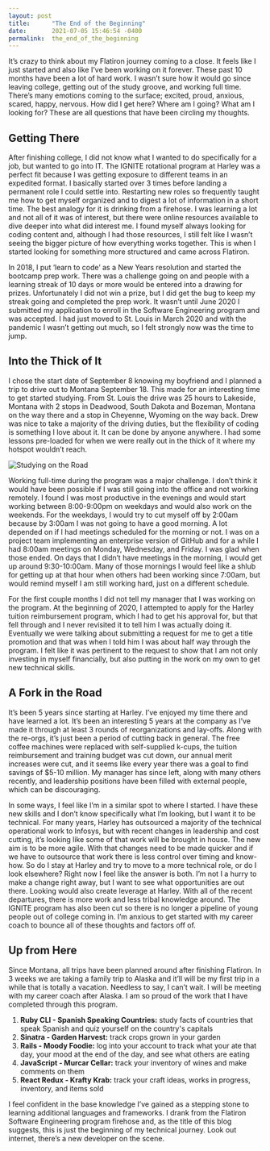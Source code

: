 ```yaml
---
layout: post
title:      "The End of the Beginning"
date:       2021-07-05 15:46:54 -0400
permalink:  the_end_of_the_beginning
---
```



It’s crazy to think about my Flatiron journey coming to a close. It feels like I just started and also like I’ve been working on it forever. These past 10 months have been a lot of hard work. I wasn’t sure how it would go since leaving college, getting out of the study groove, and working full time. There’s many emotions coming to the surface; excited, proud, anxious, scared, happy, nervous. How did I get here? Where am I going? What am I looking for? These are all questions that have been circling my thoughts. 

## Getting There

After finishing college, I did not know what I wanted to do specifically for a job, but wanted to go into IT. The IGNITE rotational program at Harley was a perfect fit because I was getting exposure to different teams in an expedited format. I basically started over 3 times before landing a permanent role I could settle into. Restarting new roles so frequently taught me how to get myself organized and to digest a lot of information in a short time. The best analogy for it is drinking from a firehose. I was learning a lot and not all of it was of interest, but there were online resources available to dive deeper into what did interest me. I found myself always looking for coding content and, although I had those resources, I still felt like I wasn’t seeing the bigger picture of how everything works together. This is when I started looking for something more structured and came across Flatiron. 

In 2018, I put ‘learn to code’ as a New Years resolution and started the bootcamp prep work. There was a challenge going on and people with a learning streak of 10 days or more would be entered into a drawing for prizes. Unfortunately I did not win a prize, but I did get the bug to keep my streak going and completed the prep work. It wasn’t until June 2020 I submitted my application to enroll in the Software Engineering program and was accepted. I had just moved to St. Louis in March 2020 and with the pandemic I wasn’t getting out much, so I felt strongly now was the time to jump.

## Into the Thick of It

I chose the start date of September 8 knowing my boyfriend and I planned a trip to drive out to Montana September 18. This made for an interesting time to get started studying. From St. Louis the drive was 25 hours to Lakeside, Montana with 2 stops in Deadwood, South Dakota and Bozeman, Montana on the way there and a stop in Cheyenne, Wyoming on the way back. Drew was nice to take a majority of the driving duties, but the flexibility of coding is something I love about it. It can be done by anyone anywhere. I had some lessons pre-loaded for when we were really out in the thick of it where my hotspot wouldn’t reach.

![Studying on the Road](https://i.imgur.com/snHXLNBl.jpg)

Working full-time during the program was a major challenge. I don’t think it would have been possible if I was still going into the office and not working remotely. I found I was most productive in the evenings and would start working between 8:00-9:00pm on weekdays and would also work on the weekends. For the weekdays, I would try to cut myself off by 2:00am because by 3:00am I was not going to have a good morning. A lot depended on if I had meetings scheduled for the morning or not. I was on a project team implementing an enterprise version of GitHub and for a while I had 8:00am meetings on Monday, Wednesday, and Friday. I was glad when those ended. On days that I didn’t have meetings in the morning, I would get up around 9:30-10:00am. Many of those mornings I would feel like a shlub for getting up at that hour when others had been working since 7:00am, but would remind myself I am still working hard, just on a different schedule. 

For the first couple months I did not tell my manager that I was working on the program. At the beginning of 2020, I attempted to apply for the Harley tuition reimbursement program, which I had to get his approval for, but that fell through and I never revisited it to tell him I was actually doing it. Eventually we were talking about submitting a request for me to get a title promotion and that was when I told him I was about half way through the program. I felt like it was pertinent to the request to show that I am not only investing in myself financially, but also putting in the work on my own to get new technical skills. 

## A Fork in the Road

It’s been 5 years since starting at Harley. I’ve enjoyed my time there and have learned a lot. It’s been an interesting 5 years at the company as I’ve made it through at least 3 rounds of reorganizations and lay-offs. Along with the re-orgs, it’s just been a period of cutting back in general. The free coffee machines were replaced with self-supplied k-cups, the tuition reimbursement and training budget was cut down, our annual merit increases were cut, and it seems like every year there was a goal to find savings of $5-10 million. My manager has since left, along with many others recently, and leadership positions have been filled with external people, which can be discouraging.

In some ways, I feel like I’m in a similar spot to where I started. I have these new skills and I don’t know specifically what I’m looking, but I want it to be technical. For many years, Harley has outsourced a majority of the technical operational work to Infosys, but with recent changes in leadership and cost cutting, it’s looking like some of that work will be brought in house. The new aim is to be more agile. With that changes need to be made quicker and if we have to outsource that work there is less control over timing and know-how. So do I stay at Harley and try to move to a more technical role, or do I look elsewhere? Right now I feel like the answer is both. I’m not I a hurry to make a change right away, but I want to see what opportunities are out there. Looking would also create leverage at Harley. With all of the recent departures, there is more work and less tribal knowledge around. The IGNITE program has also been cut so there is no longer a pipeline of young people out of college coming in. I’m anxious to get started with my career coach to bounce all of these thoughts and factors off of. 

## Up from Here

Since Montana, all trips have been planned around after finishing Flatiron. In 3 weeks we are taking a family trip to Alaska and it’ll will be my first trip in a while that is totally a vacation. Needless to say, I can’t wait. I will be meeting with my career coach after Alaska. I am so proud of the work that I have completed through this program. 

1. **Ruby CLI - Spanish Speaking Countries:** study facts of countries that speak Spanish and quiz yourself on the country's capitals
2. **Sinatra - Garden Harvest:** track crops grown in your garden
3. **Rails - Moody Foodie:** log into your account to track what your ate that day, your mood at the end of the day, and see what others are eating
4. **JavaScript - Murcar Cellar:** track your inventory of wines and make comments on them
5. **React Redux - Krafty Krab:** track your craft ideas, works in progress, inventory, and items sold

I feel confident in the base knowledge I’ve gained as a stepping stone to learning additional languages and frameworks. I drank from the Flatiron Software Engineering program firehose and, as the title of this blog suggests, this is just the beginning of my technical journey. Look out internet, there’s a new developer on the scene. 

